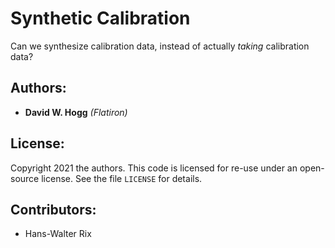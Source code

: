 # Synthetic Calibration
Can we synthesize calibration data, instead of actually *taking* calibration data?

## Authors:
- **David W. Hogg** *(Flatiron)*

## License:
Copyright 2021 the authors. This code is licensed for re-use under an open-source license. See the file `LICENSE` for details.

## Contributors:
- Hans-Walter Rix
